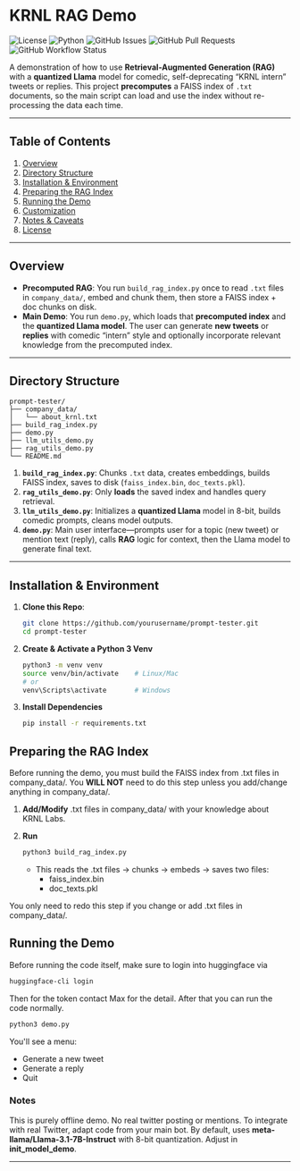 # **KRNL RAG Demo**

![License](https://img.shields.io/badge/license-MIT-blue.svg)
![Python](https://img.shields.io/badge/python-3.8+-blue.svg)
![GitHub Issues](https://img.shields.io/github/issues/MaxKRNL/prompt-tester)
![GitHub Pull Requests](https://img.shields.io/github/issues-pr/MaxKRNL/prompt-tester)
![GitHub Workflow Status](https://img.shields.io/github/actions/workflow/status/MaxKRNL/prompt-tester/ci.yml?branch=main)

A demonstration of how to use **Retrieval-Augmented Generation (RAG)** with a **quantized Llama** model for comedic, self-deprecating “KRNL intern” tweets or replies. This project **precomputes** a FAISS index of `.txt` documents, so the main script can load and use the index without re-processing the data each time.

---

## **Table of Contents**

1. [Overview](#overview)  
2. [Directory Structure](#directory-structure)  
3. [Installation & Environment](#installation--environment)  
4. [Preparing the RAG Index](#preparing-the-rag-index)  
5. [Running the Demo](#running-the-demo)  
6. [Customization](#customization)  
7. [Notes & Caveats](#notes--caveats)  
8. [License](#license)

---

## **Overview**

- **Precomputed RAG**: You run `build_rag_index.py` once to read `.txt` files in `company_data/`, embed and chunk them, then store a FAISS index + doc chunks on disk.  
- **Main Demo**: You run `demo.py`, which loads that **precomputed index** and the **quantized Llama model**. The user can generate **new tweets** or **replies** with comedic “intern” style and optionally incorporate relevant knowledge from the precomputed index.

---

## **Directory Structure**
```plaintext
prompt-tester/
├── company_data/          
│   └── about_krnl.txt  
├── build_rag_index.py
├── demo.py                 
├── llm_utils_demo.py                    
├── rag_utils_demo.py          
└── README.md
```

1. **`build_rag_index.py`**: Chunks `.txt` data, creates embeddings, builds FAISS index, saves to disk (`faiss_index.bin`, `doc_texts.pkl`).  
2. **`rag_utils_demo.py`**: Only **loads** the saved index and handles query retrieval.  
3. **`llm_utils_demo.py`**: Initializes a **quantized Llama** model in 8-bit, builds comedic prompts, cleans model outputs.  
4. **`demo.py`**: Main user interface—prompts user for a topic (new tweet) or mention text (reply), calls **RAG** logic for context, then the Llama model to generate final text.

---

## **Installation & Environment**

1. **Clone this Repo**:
   ```bash
   git clone https://github.com/yourusername/prompt-tester.git
   cd prompt-tester
    ```

2. **Create & Activate a Python 3 Venv**
    ```bash
    python3 -m venv venv
    source venv/bin/activate    # Linux/Mac
    # or
    venv\Scripts\activate       # Windows
    ```

3. **Install Dependencies**
    ```bash
    pip install -r requirements.txt
    ```

## **Preparing the RAG Index**
Before running the demo, you must build the FAISS index from .txt files in company_data/. You **WILL NOT** need to do this step unless you add/change anything in company_data/.

1. **Add/Modify** .txt files in company_data/ with your knowledge about KRNL Labs.

2. **Run**
    ```bash
    python3 build_rag_index.py
    ```
    - This reads the .txt files -> chunks -> embeds -> saves two files:
        - faiss_index.bin
        - doc_texts.pkl
    
You only need to redo this step if you change or add .txt files in company_data/.

## **Running the Demo**
Before running the code itself, make sure to login into huggingface via
```bash
huggingface-cli login
```

Then for the token contact Max for the detail. After that you can run the code normally.

```bash
python3 demo.py
```

You'll see a menu:
- Generate a new tweet
- Generate a reply
- Quit

### **Notes**
This is purely offline demo. No real twitter posting or mentions. To integrate with real Twitter, adapt code from your main bot. By default, uses **meta-llama/Llama-3.1-7B-Instruct** with 8-bit quantization. Adjust in **init_model_demo**.

---
